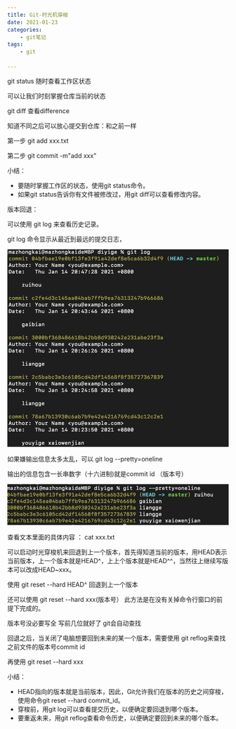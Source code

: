 ```yaml
---
title: Git-时光机穿梭
date: 2021-01-23
categories: 
    - git笔记
tags:
    - git

---
```


git status 随时查看工作区状态

可以让我们时刻掌握仓库当前的状态

git diff 查看difference

知道不同之后可以放心提交到仓库：和之前一样

第一步 git add xxx.txt

第二步 git commit -m"add xxx"

小结：

- 要随时掌握工作区的状态，使用git status命令。
- 如果git status告诉你有文件被修改过，用git diff可以查看修改内容。

版本回退：

可以使用 git log 来查看历史记录。

git log 命令显示从最近到最远的提交日志，

![git3](./git3.jpg)

如果嫌输出信息太多太乱，可以 git log --pretty=oneline

输出的信息包含一长串数字（十六进制)就是commit id （版本号）

![git4](./git4.jpg)

查看文本里面的具体内容 ： cat xxx.txt

可以启动时光穿梭机来回退到上一个版本，首先得知道当前的版本，用HEAD表示当前版本，上一个版本就是HEAD^，上上个版本就是HEAD^^，当然往上继续写版本可以改成HEAD~xxx。

使用 git reset --hard HEAD^ 回退到上一个版本

还可以使用 git reset --hard  xxx(版本号） 此方法是在没有关掉命令行窗口的前提下完成的。

版本号没必要写全 写前几位就好了 git会自动查找

回退之后，当关闭了电脑想要回到未来的某一个版本，需要使用 git  reflog来查找之前文件的版本号commit id

再使用 git reset --hard xxx

小结：

- HEAD指向的版本就是当前版本，因此，Git允许我们在版本的历史之间穿梭，使用命令git reset --hard commit_id。
- 穿梭前，用git log可以查看提交历史，以便确定要回退到哪个版本。
- 要重返未来，用git reflog查看命令历史，以便确定要回到未来的哪个版本。
